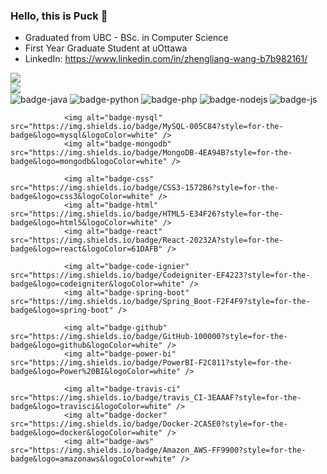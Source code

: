 ### Hello, this is Puck 👋

* Graduated from UBC - BSc. in Computer Science
* First Year Graduate Student at uOttawa
* LinkedIn: https://www.linkedin.com/in/zhengliang-wang-b7b982161/

<a href="https://github.com/pwang1997">
  <img src="https://github-readme-stats.yezihaohao.vercel.app/api?username=pwang1997&count_private=true&show_icons=true&icon_color=805AD5&text_color=718096&hide_title=true&bg_color=FFFFFF" align="left" />
</a>
<br>
<a href="https://github.com/pwang1997">
  <img src="https://github-readme-stats.vercel.app/api/top-langs/?username=pwang1997&layout=compact&count_private=true&count_private=true&show_icons=true&icon_color=805AD5&text_color=718096&hide_title=true&bg_color=FFFFFF" align="left" />
</a>
<br>
<div>
                <img alt="badge-java" src="https://img.shields.io/badge/Java-ED8B00?style=for-the-badge&logo=java&logoColor=white" />
                <img alt="badge-python" src="https://img.shields.io/badge/Python-FFD43B?style=for-the-badge&logo=python&logoColor=blue" />
                <img alt="badge-php" src="https://img.shields.io/badge/PHP-777BB4?style=for-the-badge&logo=php&logoColor=white" />
                <img alt="badge-nodejs" src="https://img.shields.io/badge/Node.js-339933?style=for-the-badge&logo=nodedotjs&logoColor=white" />
                <img alt="badge-js" src="https://img.shields.io/badge/JavaScript-323330?style=for-the-badge&logo=javascript&logoColor=F7DF1E" />
                
                <img alt="badge-mysql" src="https://img.shields.io/badge/MySQL-005C84?style=for-the-badge&logo=mysql&logoColor=white" />
                <img alt="badge-mongodb" src="https://img.shields.io/badge/MongoDB-4EA94B?style=for-the-badge&logo=mongodb&logoColor=white" />

                <img alt="badge-css" src="https://img.shields.io/badge/CSS3-1572B6?style=for-the-badge&logo=css3&logoColor=white" />
                <img alt="badge-html" src="https://img.shields.io/badge/HTML5-E34F26?style=for-the-badge&logo=html5&logoColor=white" />
                <img alt="badge-react" src="https://img.shields.io/badge/React-20232A?style=for-the-badge&logo=react&logoColor=61DAFB" />

                <img alt="badge-code-ignier" src="https://img.shields.io/badge/Codeigniter-EF4223?style=for-the-badge&logo=codeigniter&logoColor=white" />
                <img alt="badge-spring-boot" src="https://img.shields.io/badge/Spring_Boot-F2F4F9?style=for-the-badge&logo=spring-boot" />

                <img alt="badge-github" src="https://img.shields.io/badge/GitHub-100000?style=for-the-badge&logo=github&logoColor=white" />
                <img alt="badge-power-bi" src="https://img.shields.io/badge/PowerBI-F2C811?style=for-the-badge&logo=Power%20BI&logoColor=white" />

                <img alt="badge-travis-ci" src="https://img.shields.io/badge/travis_CI-3EAAAF?style=for-the-badge&logo=travisci&logoColor=white" />
                <img alt="badge-docker" src="https://img.shields.io/badge/Docker-2CA5E0?style=for-the-badge&logo=docker&logoColor=white" />
                <img alt="badge-aws" src="https://img.shields.io/badge/Amazon_AWS-FF9900?style=for-the-badge&logo=amazonaws&logoColor=white" />
 </div>
